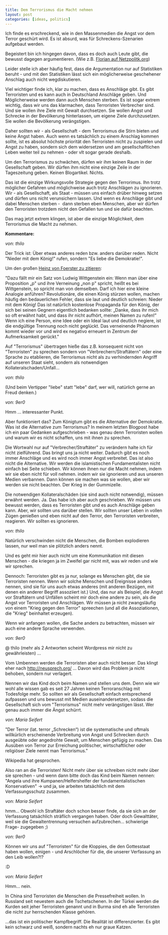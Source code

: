 ```yaml
---
title: Dem Terrorismus die Macht nehmen
layout: post
categories: [ideas, politics]
---
```

Ich finde es erschreckend, wie in den Massenmedien die Angst vor dem Terror geschürt wird. Es ist absurd, was für Schreckens-Szenarien aufgebaut werden.

Begeistert bin ich hingegen davon, dass es doch auch Leute gibt, die bewusst dagegen argumentieren. (Wie z.B. <a href="http://www.netzpolitik.org/2010/die-bilder-der-anschlage-im-kopf-widerspruch-zwischen-angst-vor-terrorismus-und-wirklichkeit/">Florian auf Netzpolitk.org</a>)

Leider stelle ich aber häufig fest, dass die Argumentation nur auf Statistiken beruht - und mit den Statistiken lässt sich ein möglicherweise geschehener Anschlag auch nicht wegdiskutieren.

Viel wichtiger finde ich, klar zu machen, dass es Anschläge gibt. Es gibt Terroristen und es kann auch in Deutschland Anschläge geben. Und Möglicherweise werden dann auch Menschen sterben. Es ist sogar extrem wichtig, dass wir uns das klarmachen, dass Terroristen Verbrecher sind. Und sie wollen ihre Ziele mit Gewalt durchsetzen. Sie wollen Angst und Schrecke in der Bevölkerung hinterlassen, um eigene Ziele durchzusetzen. Sie wollen die Bevölkerung verängstigen.

Daher sollten wir - als Gesellschaft - dem Terrorismus die Stirn bieten und keine Angst haben. Auch wenn es tatsächlich zu einem Anschlag kommen sollte, ist es absolut höchste priorität den Terroristen nicht zu zuspielen und Angst zu haben, sondern sich dem widersetzen und am gesellschafltichen Leben weiter teil zu nehmen - oder vlt sogar gerade deshalb.

Um den Terrorismus zu schwächen, dürfen wir ihm keinen Raum in der Gesellschaft geben. Wir dürfen ihm nicht eine einzige Zeile in der Tageszeitung geben. Keinen Blogartikel. Nichts.

Das ist die einzige Wirkungsvolle Strategie gegen den Terrorimus. Ihn trotz möglicher Gefahren und möglichweise auch trotz Anschlägen zu ignorieren. Wir - als Gesellschaft, als Staat - müssen uns einfach drüber hinweg setzen und dürfen uns nicht verunsichern lassen. Und wenn es Anschläge gibt und dabei Menschen sterben -  dann sterben eben Menschen, aber wir dürfen den Terroristen trotzdem nicht den Gefallen tun und sie dafür beachten.

Das mag jetzt extrem klingen, ist aber die einzige Möglichkeit, dem Terrorismus die Macht zu nehmen.


__Kommentare:__


_von: thilo_

Der Trick ist: Über etwas anderes reden bzw. anders darüber reden. Nicht "Nieder mit dem König!" rufen, sondern "Es liebe die Demokratie!". 

Um den großen <a href="http://www.muenster.org/august/philosophie/projekte/0001131/christina_wahr/Foerster.htm" rel="nofollow">Heinz von Foerster zu zitieren</a>:

"Dazu fällt mir ein Satz von Ludwig Wittgenstein ein: Wenn man über eine Proposition „p" und ihre Verneinung „non p" spricht, heißt es bei Wittgenstein, so spricht man von demselben. Darf ich hier eine kleine Analogie anführen? Revolutionäre, die einen König stürzen wollen, machen häufig den bedauerlichen Fehler, dass sie laut und deutlich schreien: Nieder mit dem König! Das ist natürlich kostenlose Propaganda für den König, der sich bei seinen Gegnern eigentlich bedanken sollte: „Danke, dass ihr mich so oft erwähnt habt, und dass ihr nicht aufhört, meinen Namen zu rufen!" Wenn ich eine Person, eine Idee oder ein Ideal laut und deutlich negiere, ist die endgültige Trennung noch nicht geglückt. Das verneinende Phänomen kommt wieder vor und wird ex negativo erneuert in Zentrum der Aufmerksamkeit gerückt."

Auf "Terrorismus" übertragen hieße das z.B. konsequent nicht von "Terroristen" zu sprechen sondern von "Verbrechern/Straftätern" oder eine Sprache zu etablieren, die Terrorismus nicht als zu verhindernden Angriff auf unseren Staat sieht, sondern als notwendigen Kollateralschaden/Unfall...

			
_von: thilo_
			
(Und beim Vertipper "liebe" statt "lebe" darf, wer will, natürlich gerne an Freud denken.)

			
_von: 9er0_
			
Hmm ... interessanter Punkt.

Aber funktioniert das?
Zum Königtum gibt es die Alternative der Demokratie. Was ist die Alternative zum Terrorismus?
In meinem letzten Blogpost habe ich ein paar Gedanken aufgeschrieben - was genau denn Terroristen wollen und warum wir es nicht schaffen, uns mit ihnen zu sprechen.

Die Wortwahl nur auf "Verbrecher/Straftäter" zu verändern halte ich für nicht zielführend. Das bringt uns ja nicht weiter. Dadurch gibt es noch immer Anschläge und es wird noch immer Angst verbreitet.
Das ist also nicht die Alternative. Wir werden die islamistischen Fundamentalisten nicht einfach bei Seite schieben. Wir können ihnen nur die Macht nehmen, indem wir sie eben nicht für voll nehmen. indem wir sie ignorieren und aus unseren Medien verbannen. Dann können sie machen was sie wollen, aber wir werden sie nicht beachten. Der Krieg in der Gummizelle.

Die notwendigen Kollateralschäden (sie sind auch nicht notwendig), müssen erwähnt werden. Ja. Das habe ich aber auch geschrieben. Wir müssen uns bewusst werden, dass es Terroristen gibt und es auch Anschläge geben kann. Aber, wir sollten uns darüber stellen. Wir sollten unser Leben in vollen Zügen genießen und eben nicht auf den Terror, den Terroristen verbreiten, reagieren. Wir sollten es ignorieren.

			
_von: thilo_
			
Natürlich verschwinden nicht die Menschen, die Bomben explodieren lassen, nur weil man sie plötzlich anders nennt. 

Und es geht mir hier auch nicht um eine Kommunikation mit diesen Menschen - die kriegen ja im Zweifel gar nicht mit, was wir reden und wie wir sprechen. 

Dennoch: Terroristen gibt es ja nur, solange es Menschen gibt, die sie Terroristen nennen. Wenn wir solche Menschen und Ereignisse anders nennen, sind sie für uns auch etwas anderes (mit anderen Bezügen, mit denen ein anderer Begriff assoziiert ist.) Und, das nur als Beispiel, die Angst vor Straftätern und Unfällen scheint mir doch eine andere zu sein, als die Angst vor Terroristen und Anschlägen. Wir müssen ja nicht zwangsläufig von einem "Krieg gegen den Terror" spreechen (und all die Assoziationen, die "Krieg" beinhaltet erzeugen). 

Wenn wir anfangen wollen, die Sache anders zu betrachten, müssen wir auch eine andere Sprache verwenden.

			
_von: 9er0_
			
@ thilo (mehr als 2 Antworten scheint Wordpress mir nicht zu gewährleisten) ...

Vom Umbennen werden die Terroristen aber auch nicht besser. Das klingt eher nach http://neusprech.org/ ...
Davon wird das Problem ja nicht behoben, sondern nur verlagert.

Nennen wir das Kind doch beim Namen und stellen uns dem. Denn wie wir wohl alle wissen gab es seit 27 Jahren keinen Terroranschlag mit Todesfolge mehr.
So sollten wir als Gesellschaft einfach entsprechend aufpassen und uns bewusst mit Medien auseinandersetzen, sodass die Gesellschaft sich vom "Terrorismus" nicht mehr verängstigen lässt. Wer genau auch immer die Ängst schürrt.

			
_von: Maria Seifert_
			
"Der Terror (lat. terror „Schrecken“) ist die systematische und oftmals willkürlich erscheinende Verbreitung von Angst und Schrecken durch ausgeübte oder angedrohte Gewalt, um Menschen gefügig zu machen. Das Ausüben von Terror zur Erreichung politischer, wirtschaftlicher oder religiöser Ziele nennt man Terrorismus."

Wikipedia hat gesprochen.

Also ran an die Terroristen! Nicht mehr über sie schreiben nicht mehr über sie sprechen - und wenn dann bitte doch das Kind beim Namen nennen:
"Angela und ihre Kumpanen/Helfershelfer der fundamentalistischen Konservativen" 
-&gt; und ja, sie arbeiten tatsächlich mit dem Verfassungsschutz zusammen.

			
_von: Maria Seifert_
			
hmm... Obwohl ich Straftäter doch schon besser finde, da sie sich an der Verfassung tatsächlich sträflich vergangen haben. Oder doch Gewalttäter, weil sie die Gewaltentrennung versuchen aufzubrechen... schwierige Frage- zugegeben ;)

			
_von: 9er0_
			
Können wir uns auf "Terroristen" für die Kloppies, die den Gottesstaat haben wollen, einigen - und Arschlöcher für die, die unserer Verfassung an den Leib wollen?!?

:D

			
_von: Maria Seifert_
			
Hmm... nein.

In China sind Terroristen die Menschen die Pressefreiheit wollen. In Russland seit neuestem auch die Tschetschenen. In der Türkei werden die Kurden seit jeher Terroristen genannt und in Burma sind eh alle Terroristen die nicht zur herrschenden Klasse gehören.

...das ist ein politischer Kampfbegriff. Die Realität ist differenzierter. Es gibt kein schwarz und weiß, sondern nachts eh nur graue Katzen.

